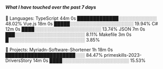 #### _What I have touched over the past 7 days_ 

💾 Languages:
TypeScript                      44m 0s      █████████████░░░░░░░░░░░░  48.02%
Vue.js                          18m 0s      █████░░░░░░░░░░░░░░░░░░░░  19.94%
C#                              12m 0s      ████░░░░░░░░░░░░░░░░░░░░░  13.74%
JSON                            7m 0s       ███░░░░░░░░░░░░░░░░░░░░░░  8.11%
Makefile                        3m 0s       █░░░░░░░░░░░░░░░░░░░░░░░░  3.85%

💼 Projects:
Myriadn-Software-Shortener      1h 18m 0s   ██████████████████████░░░  84.47%
primeskills-2023-DriversStory   14m 0s      ████░░░░░░░░░░░░░░░░░░░░░  15.53%
